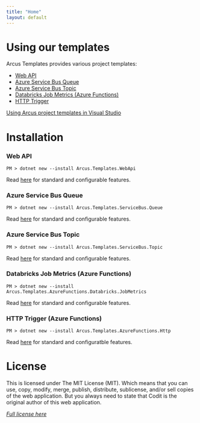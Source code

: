```yaml
---
title: "Home"
layout: default
---
```


# Using our templates

Arcus Templates provides various project templates:
* [Web API](features/web-api-template)
* [Azure Service Bus Queue](features/servicebus-queue-worker-template)
* [Azure Service Bus Topic](features/servicebus-topic-worker-template)
* [Databricks Job Metrics (Azure Functions)](features/azurefunctions-databricks-jobmetrics-template)
* [HTTP Trigger](features/azurefunctions-http-template)

[Using Arcus project templates in Visual Studio](features/using-arcus-templates-in-visualstudio)

# Installation

### Web API

```shell
PM > dotnet new --install Arcus.Templates.WebApi
```

Read [here](features/web-api-template) for standard and configurable features.

### Azure Service Bus Queue

```shell
PM > dotnet new --install Arcus.Templates.ServiceBus.Queue
```

Read [here](features/servicebus-queue-worker-template) for standard and configurable features.

### Azure Service Bus Topic

```shell
PM > dotnet new --install Arcus.Templates.ServiceBus.Topic
```

Read [here](features/servicebus-topic-worker-template) for standard and configurable features.

### Databricks Job Metrics (Azure Functions)

```shell
PM > dotnet new --install Arcus.Templates.AzureFunctions.Databricks.JobMetrics
```

Read [here](features/azurefunctions-databricks-jobmetrics-template) for standard and configurable features.

### HTTP Trigger (Azure Functions)

```shell
PM > dotnet new --install Arcus.Templates.AzureFunctions.Http
```

Read [here](features/azurefunctions-http-template) for standard and configuratble features.

# License
This is licensed under The MIT License (MIT). Which means that you can use, copy, modify, merge, publish, distribute, sublicense, and/or sell copies of the web application. But you always need to state that Codit is the original author of this web application.

*[Full license here](https://github.com/arcus-azure/arcus.templates/blob/master/LICENSE)*
